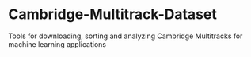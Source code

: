 # Cambridge-Multitrack-Dataset
Tools for downloading, sorting and analyzing Cambridge Multitracks for machine learning applications
